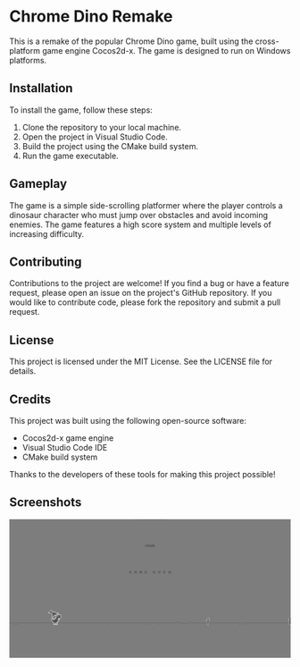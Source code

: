 # Chrome Dino Remake

This is a remake of the popular Chrome Dino game, built using the cross-platform game engine Cocos2d-x. The game is designed to run on Windows platforms.

## Installation

To install the game, follow these steps:

1. Clone the repository to your local machine.
2. Open the project in Visual Studio Code.
3. Build the project using the CMake build system.
4. Run the game executable.

## Gameplay

The game is a simple side-scrolling platformer where the player controls a dinosaur character who must jump over obstacles and avoid incoming enemies. The game features a high score system and multiple levels of increasing difficulty.

## Contributing

Contributions to the project are welcome! If you find a bug or have a feature request, please open an issue on the project's GitHub repository. If you would like to contribute code, please fork the repository and submit a pull request.

## License

This project is licensed under the MIT License. See the LICENSE file for details.

## Credits

This project was built using the following open-source software:

- Cocos2d-x game engine
- Visual Studio Code IDE
- CMake build system

Thanks to the developers of these tools for making this project possible!

## Screenshots

![Screenshot 1](imgs/1.png)
